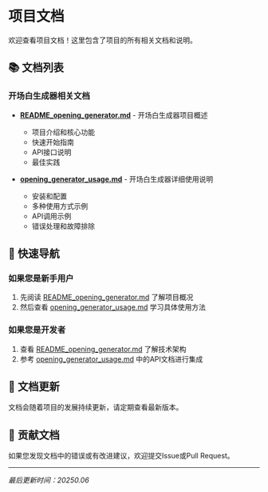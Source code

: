 # 项目文档

欢迎查看项目文档！这里包含了项目的所有相关文档和说明。

## 📚 文档列表

### 开场白生成器相关文档

- **[README_opening_generator.md](./README_opening_generator.md)** - 开场白生成器项目概述
  - 项目介绍和核心功能
  - 快速开始指南
  - API接口说明
  - 最佳实践

- **[opening_generator_usage.md](./opening_generator_usage.md)** - 开场白生成器详细使用说明
  - 安装和配置
  - 多种使用方式示例
  - API调用示例
  - 错误处理和故障排除

## 🚀 快速导航

### 如果您是新手用户
1. 先阅读 [README_opening_generator.md](./README_opening_generator.md) 了解项目概况
2. 然后查看 [opening_generator_usage.md](./opening_generator_usage.md) 学习具体使用方法

### 如果您是开发者
1. 查看 [README_opening_generator.md](./README_opening_generator.md) 了解技术架构
2. 参考 [opening_generator_usage.md](./opening_generator_usage.md) 中的API文档进行集成

## 📖 文档更新

文档会随着项目的发展持续更新，请定期查看最新版本。

## 🤝 贡献文档

如果您发现文档中的错误或有改进建议，欢迎提交Issue或Pull Request。

---

*最后更新时间：20250.06* 